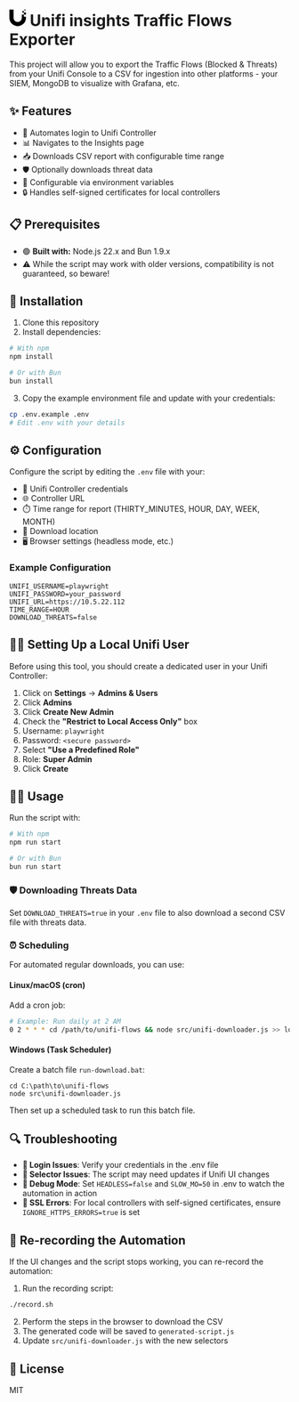 # <svg role="img" viewBox="0 0 24 24" xmlns="http://www.w3.org/2000/svg" width="30" height="30"><title>Ubiquiti</title><path d="M23.1627 0h-1.4882v1.4882h1.4882zm-5.2072 10.4226V7.4409l.0007.001h2.9755v2.9762h2.9756v.9433c0 1.0906-.0927 2.3827-.306 3.3973-.1194.5672-.3004 1.1308-.5127 1.672-.2175.5537-.468 1.0841-.7408 1.5595a11.6795 11.6795 0 0 1-1.2456 1.7762l-.0253.0294-.0417.0488c-.1148.1347-.2283.2679-.3531.398a11.7612 11.7612 0 0 1-.4494.4492c-1.9046 1.8343-4.3861 2.98-6.9808 3.243-.3122.032-.939.0652-1.2519.0652-.3139-.001-.9397-.0331-1.252-.0651-2.5946-.263-5.0761-1.4097-6.9806-3.243a11.75 11.75 0 0 1-.4495-.4494c-.131-.1356-.249-.2748-.3683-.4154l-.0006-.0004-.0512-.0603a11.6576 11.6576 0 0 1-1.2456-1.7762c-.2727-.4763-.5233-1.0058-.7408-1.5595-.2123-.5414-.3933-1.1048-.5128-1.6718C.1854 13.743.0927 12.452.0927 11.3616V.1864h5.9518v10.2362s0 .7847.0099 1.0415l.0022.0599v.0004c.0127.332.0247.6575.0594.9812.098.919.3014 1.7913.7203 2.5288.1213.213.2443.42.3915.616.8953 1.1939 2.2577 2.0901 3.9573 2.3398.2022.0294.6108.0552.8149.0552.204 0 .6125-.0258.8149-.0552 1.6996-.2497 3.062-1.146 3.9573-2.3398.148-.196.2701-.403.3914-.616.419-.7375.6224-1.6095.7204-2.5288.0346-.3243.047-.6503.0594-.9831l.0022-.0584c.0099-.2568.0099-1.0415.0099-1.0415zm.7427-8.19h2.2326v2.2319h2.9764v2.9764h-2.9764V4.4654h-2.2326V2.2328Z"/></svg> Unifi insights Traffic Flows Exporter

This project will allow you to export the Traffic Flows (Blocked & Threats) from your Unifi Console to a CSV for ingestion into other platforms - your SIEM, MongoDB to visualize with Grafana, etc.

## ✨ Features

- 🔐 Automates login to Unifi Controller
- 📊 Navigates to the Insights page
- 📥 Downloads CSV report with configurable time range
- 🛡️ Optionally downloads threat data
- 🔧 Configurable via environment variables
- 🔒 Handles self-signed certificates for local controllers

## 📋 Prerequisites

- 🟢 **Built with:** Node.js 22.x and Bun 1.9.x
- ⚠️ While the script may work with older versions, compatibility is not guaranteed, so beware!

## 🚀 Installation

1. Clone this repository
2. Install dependencies:

```bash
# With npm
npm install

# Or with Bun
bun install
```

3. Copy the example environment file and update with your credentials:

```bash
cp .env.example .env
# Edit .env with your details
```

## ⚙️ Configuration

Configure the script by editing the `.env` file with your:

- 👤 Unifi Controller credentials
- 🌐 Controller URL
- ⏱️ Time range for report (THIRTY_MINUTES, HOUR, DAY, WEEK, MONTH)
- 📁 Download location
- 🖥️ Browser settings (headless mode, etc.)

### Example Configuration

```
UNIFI_USERNAME=playwright
UNIFI_PASSWORD=your_password
UNIFI_URL=https://10.5.22.112
TIME_RANGE=HOUR
DOWNLOAD_THREATS=false
```

## 👩‍💻 Setting Up a Local Unifi User

Before using this tool, you should create a dedicated user in your Unifi Controller:

1. Click on **Settings** -> **Admins & Users**
2. Click **Admins**
3. Click **Create New Admin**
4. Check the **"Restrict to Local Access Only"** box
5. Username: `playwright`
6. Password: `<secure password>`
7. Select **"Use a Predefined Role"**
8. Role: **Super Admin**
9. Click **Create**

## 🏃‍♂️ Usage

Run the script with:

```bash
# With npm
npm run start

# Or with Bun
bun run start
```

### 🛡️ Downloading Threats Data

Set `DOWNLOAD_THREATS=true` in your `.env` file to also download a second CSV file with threats data.

### ⏰ Scheduling

For automated regular downloads, you can use:

#### Linux/macOS (cron)

Add a cron job:

```bash
# Example: Run daily at 2 AM
0 2 * * * cd /path/to/unifi-flows && node src/unifi-downloader.js >> logs/downloads.log 2>&1
```

#### Windows (Task Scheduler)

Create a batch file `run-download.bat`:

```batch
cd C:\path\to\unifi-flows
node src\unifi-downloader.js
```

Then set up a scheduled task to run this batch file.

## 🔍 Troubleshooting

- **🔑 Login Issues**: Verify your credentials in the .env file
- **🔄 Selector Issues**: The script may need updates if Unifi UI changes
- **🐞 Debug Mode**: Set `HEADLESS=false` and `SLOW_MO=50` in .env to watch the automation in action
- **🔐 SSL Errors**: For local controllers with self-signed certificates, ensure `IGNORE_HTTPS_ERRORS=true` is set

## 🎥 Re-recording the Automation

If the UI changes and the script stops working, you can re-record the automation:

1. Run the recording script:

```bash
./record.sh
```

2. Perform the steps in the browser to download the CSV
3. The generated code will be saved to `generated-script.js`
4. Update `src/unifi-downloader.js` with the new selectors

## 📜 License

MIT
